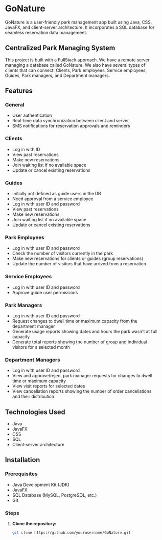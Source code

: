 # GoNature

GoNature is a user-friendly park management app built using Java, CSS, JavaFX, and client-server architecture. It incorporates a SQL database for seamless reservation data management.

## Centralized Park Managing System

This project is built with a FullStack approach. We have a remote server managing a database called GoNature. We also have several types of clients that can connect: Clients, Park employees, Service employees, Guides, Park managers, and Department managers.

## Features

### General
- User authentication
- Real-time data synchronization between client and server
- SMS notifications for reservation approvals and reminders

### Clients
- Log in with ID
- View past reservations
- Make new reservations
- Join waiting list if no available space
- Update or cancel existing reservations

### Guides
- Initially not defined as guide users in the DB
- Need approval from a service employee
- Log in with user ID and password
- View past reservations
- Make new reservations
- Join waiting list if no available space
- Update or cancel existing reservations

### Park Employees
- Log in with user ID and password
- Check the number of visitors currently in the park
- Make new reservations for clients or guides (group reservations)
- Update the number of visitors that have arrived from a reservation

### Service Employees
- Log in with user ID and password
- Approve guide user permissions

### Park Managers
- Log in with user ID and password
- Request changes to dwell time or maximum capacity from the department manager
- Generate usage reports showing dates and hours the park wasn't at full capacity
- Generate total reports showing the number of group and individual visitors for a selected month

### Department Managers
- Log in with user ID and password
- View and approve/reject park manager requests for changes to dwell time or maximum capacity
- View visit reports for selected dates
- View cancellation reports showing the number of order cancellations and their distribution

## Technologies Used
- Java
- JavaFX
- CSS
- SQL
- Client-server architecture

## Installation

### Prerequisites
- Java Development Kit (JDK)
- JavaFX
- SQL Database (MySQL, PostgreSQL, etc.)
- Git

### Steps
1. **Clone the repository:**
   ```sh
   git clone https://github.com/yourusername/GoNature.git
